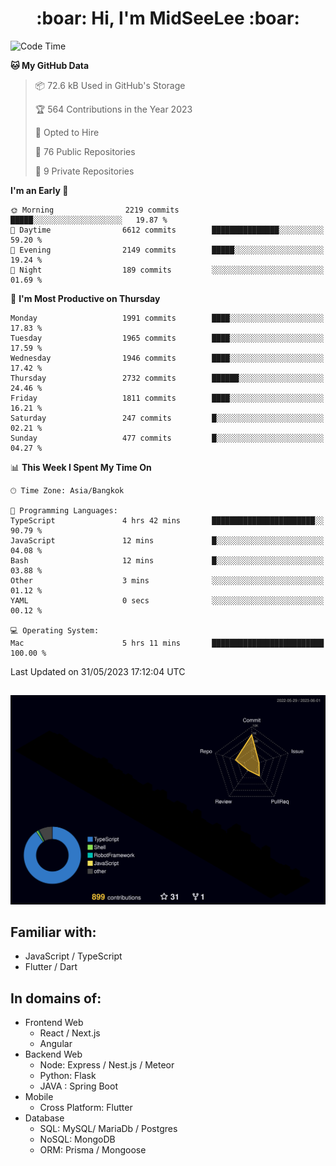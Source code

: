 <h1 align="center"> :boar: Hi, I'm MidSeeLee :boar:</h1>
 
<!--START_SECTION:waka-->
![Code Time](http://img.shields.io/badge/Code%20Time-611%20hrs%2020%20mins-blue)

**🐱 My GitHub Data** 

> 📦 72.6 kB Used in GitHub's Storage 
 > 
> 🏆 564 Contributions in the Year 2023
 > 
> 💼 Opted to Hire
 > 
> 📜 76 Public Repositories 
 > 
> 🔑 9 Private Repositories 
 > 
**I'm an Early 🐤** 

```text
🌞 Morning                2219 commits        █████░░░░░░░░░░░░░░░░░░░░   19.87 % 
🌆 Daytime                6612 commits        ███████████████░░░░░░░░░░   59.20 % 
🌃 Evening                2149 commits        █████░░░░░░░░░░░░░░░░░░░░   19.24 % 
🌙 Night                  189 commits         ░░░░░░░░░░░░░░░░░░░░░░░░░   01.69 % 
```
📅 **I'm Most Productive on Thursday** 

```text
Monday                   1991 commits        ████░░░░░░░░░░░░░░░░░░░░░   17.83 % 
Tuesday                  1965 commits        ████░░░░░░░░░░░░░░░░░░░░░   17.59 % 
Wednesday                1946 commits        ████░░░░░░░░░░░░░░░░░░░░░   17.42 % 
Thursday                 2732 commits        ██████░░░░░░░░░░░░░░░░░░░   24.46 % 
Friday                   1811 commits        ████░░░░░░░░░░░░░░░░░░░░░   16.21 % 
Saturday                 247 commits         █░░░░░░░░░░░░░░░░░░░░░░░░   02.21 % 
Sunday                   477 commits         █░░░░░░░░░░░░░░░░░░░░░░░░   04.27 % 
```


📊 **This Week I Spent My Time On** 

```text
🕑︎ Time Zone: Asia/Bangkok

💬 Programming Languages: 
TypeScript               4 hrs 42 mins       ███████████████████████░░   90.79 % 
JavaScript               12 mins             █░░░░░░░░░░░░░░░░░░░░░░░░   04.08 % 
Bash                     12 mins             █░░░░░░░░░░░░░░░░░░░░░░░░   03.88 % 
Other                    3 mins              ░░░░░░░░░░░░░░░░░░░░░░░░░   01.12 % 
YAML                     0 secs              ░░░░░░░░░░░░░░░░░░░░░░░░░   00.12 % 

💻 Operating System: 
Mac                      5 hrs 11 mins       █████████████████████████   100.00 % 
```


 Last Updated on 31/05/2023 17:12:04 UTC
<!--END_SECTION:waka-->

##

![](./profile-3d-contrib/profile-night-rainbow.svg)

## Familiar with:
- JavaScript / TypeScript
- Flutter / Dart

## In domains of:
- Frontend Web
  - React / Next.js
  - Angular
- Backend Web
  - Node: Express / Nest.js / Meteor
  - Python: Flask
  - JAVA : Spring Boot
- Mobile
  - Cross Platform: Flutter
- Database
  - SQL: MySQL/ MariaDb / Postgres
  - NoSQL: MongoDB
  - ORM: Prisma / Mongoose
